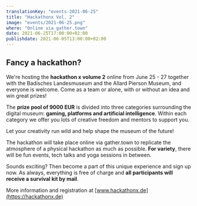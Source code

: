 ```yaml
---
translationKey: "events-2021-06-25"
title: "Hackathonx Vol. 2"
image: "events/2021-06-25.png"
where: "Online via gather.town"
date: 2021-06-25T17:00:00+02:00
publishdate: 2021-06-05T13:00:00+02:00
---
```


## Fancy a hackathon?

We're hosting the **hackathon x volume 2** online from June 25 - 27 together with the Badisches Landesmuseum and the Allard Pierson Museum, and everyone is welcome. Come as a team or alone, with or without an idea and win great prizes!

The **prize pool of 9000 EUR** is divided into three categories surrounding the digital museum: **gaming, platforms and artificial intelligence**. Within each category we offer you lots of creative freedom and mentors to support you.

Let your creativity run wild and help shape the museum of the future!

The hackathon will take place online via gather.town to replicate the atmosphere of a physical hackathon as much as possible. **For variety**, there will be fun events, tech talks and yoga sessions in between.

Sounds exciting? Then become a part of this unique experience and sign up now. As always, everything is free of charge and **all participants will receive a survival kit by mail**.

More information and registration at [www.hackathonx.de](https://hackathonx.de)
